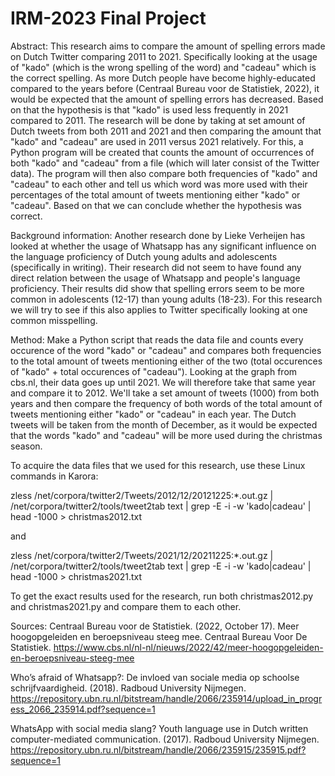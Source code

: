 # IRM-2023 Final Project

Abstract:
This research aims to compare the amount of spelling errors made on Dutch Twitter comparing 2011 to 2021. Specifically looking at the usage of "kado" (which is the wrong spelling of the word) and "cadeau" which is the correct spelling. As more Dutch people have become highly-educated compared to the years before (Centraal Bureau voor de Statistiek, 2022), it would be expected that the amount of spelling errors has decreased. Based on that the hypothesis is that "kado" is used less frequently in 2021 compared to 2011. The research will be done by taking at set amount of Dutch tweets from both 2011 and 2021 and then comparing the amount that "kado" and "cadeau" are used in 2011 versus 2021 relatively. For this, a Python program will be created that counts the amount of occurrences of both "kado" and "cadeau" from a file (which will later consist of the Twitter data). The program will then also compare both frequencies of "kado" and "cadeau" to each other and tell us which word was more used with their percentages of the total amount of tweets mentioning either "kado" or "cadeau". Based on that we can conclude whether the hypothesis was correct.

Background information:
Another research done by Lieke Verheijen has looked at whether the usage of Whatsapp has any significant influence on the language proficiency of Dutch young adults and adolescents (specifically in writing). Their research did not seem to have found any direct relation between the usage of Whatsapp and people's language proficiency. Their results did show that spelling errors seem to be more common in adolescents (12-17) than young adults (18-23). For this research we will try to see if this also applies to Twitter specifically looking at one common misspelling.

Method:
Make a Python script that reads the data file and counts every occurence of the word "kado" or "cadeau" and compares both frequencies to the total amount of tweets mentioning either of the two (total occurences of "kado" + total occurences of "cadeau"). Looking at the graph from cbs.nl, their data goes up until 2021. We will therefore take that same year and compare it to 2012. We'll take a set amount of tweets (1000) from both years and then compare the frequency of both words of the total amount of tweets mentioning either "kado" or "cadeau" in each year. The Dutch tweets will be taken from the month of December, as it would be expected that the words "kado" and "cadeau" will be more used during the christmas season.

To acquire the data files that we used for this research, use these Linux commands in Karora:

zless /net/corpora/twitter2/Tweets/2012/12/20121225\:*.out.gz  | /net/corpora/twitter2/tools/tweet2tab text | grep -E -i -w 'kado|cadeau' | head -1000 > christmas2012.txt

and

zless /net/corpora/twitter2/Tweets/2021/12/20211225\:*.out.gz  | /net/corpora/twitter2/tools/tweet2tab text | grep -E -i -w 'kado|cadeau' | head -1000 > christmas2021.txt

To get the exact results used for the research, run both christmas2012.py and christmas2021.py and compare them to each other.

Sources:
Centraal Bureau voor de Statistiek. (2022, October 17). Meer hoogopgeleiden en beroepsniveau steeg mee. Centraal Bureau Voor De Statistiek. https://www.cbs.nl/nl-nl/nieuws/2022/42/meer-hoogopgeleiden-en-beroepsniveau-steeg-mee

Who’s afraid of Whatsapp?: De invloed van sociale media op schoolse schrijfvaardigheid. (2018). Radboud University Nijmegen. https://repository.ubn.ru.nl/bitstream/handle/2066/235914/upload_in_progress_2066_235914.pdf?sequence=1

WhatsApp with social media slang? Youth language use in Dutch written computer-mediated communication. (2017). Radboud University Nijmegen. https://repository.ubn.ru.nl/bitstream/handle/2066/235915/235915.pdf?sequence=1
